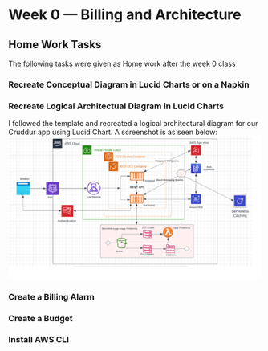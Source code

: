 # Week 0 — Billing and Architecture
## Home Work Tasks
The following tasks were given as Home work after the week 0 class

### Recreate Conceptual Diagram in Lucid Charts or on a Napkin

### Recreate Logical Architectual Diagram in Lucid Charts
I followed the template and recreated a logical architectural diagram for our Cruddur app using Lucid Chart.
A screenshot is as seen below:
![Logical Architectural Diagram](assets/logical-diagram.png)

### Create a Billing Alarm


### Create a Budget


### Install AWS CLI
